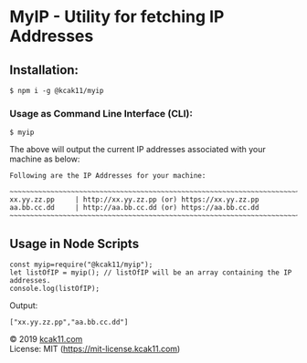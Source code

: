 # MyIP - Utility for fetching IP Addresses

## Installation:
```
$ npm i -g @kcak11/myip
```

### Usage as Command Line Interface (CLI):
```
$ myip
```

The above will output the current IP addresses associated with your machine as below:

```
Following are the IP Addresses for your machine: 

~~~~~~~~~~~~~~~~~~~~~~~~~~~~~~~~~~~~~~~~~~~~~~~~~~~~~~~~~~~~~~~~~~~~~~~~~~~~~~~~
xx.yy.zz.pp     | http://xx.yy.zz.pp (or) https://xx.yy.zz.pp
aa.bb.cc.dd     | http://aa.bb.cc.dd (or) https://aa.bb.cc.dd
~~~~~~~~~~~~~~~~~~~~~~~~~~~~~~~~~~~~~~~~~~~~~~~~~~~~~~~~~~~~~~~~~~~~~~~~~~~~~~~~ 
```

## Usage in Node Scripts
~~~
const myip=require("@kcak11/myip");
let listOfIP = myip(); // listOfIP will be an array containing the IP addresses.
console.log(listOfIP);
~~~

Output:
~~~
["xx.yy.zz.pp","aa.bb.cc.dd"]
~~~

© 2019 [kcak11.com](https://www.kcak11.com)  
License: MIT (https://mit-license.kcak11.com)
